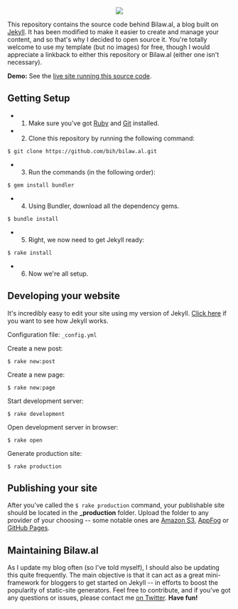 <p align='center'><img src="http://bilaw.al/images/iphone-icon-114x114.png"></p>

This repository contains the source code behind Bilaw.al, a blog built on [Jekyll](http://github.com/mojombo/jekyll). It has been modified to make it easier to create and manage your content, and so that's why I decided to open source it. You're totally welcome to use my template (but no images) for free, though I would appreciate a linkback to either this repository or Bilaw.al (either one isn't necessary).

**Demo:** See the [live site running this source code](http://bilaw.al).

## Getting Setup
* 1. Make sure you've got [Ruby](http://www.ruby-lang.org/en/downloads/) and [Git](http://git-scm.com/download) installed.

* 2. Clone this repository by running the following command:
```
$ git clone https://github.com/bih/bilaw.al.git
```

* 3. Run the commands (in the following order):
```
$ gem install bundler
```

* 4. Using Bundler, download all the dependency gems.
```
$ bundle install
```

* 5. Right, we now need to get Jekyll ready:
```
$ rake install
```

* 6. Now we're all setup.

## Developing your website
It's incredibly easy to edit your site using my version of Jekyll. [Click here](http://github.com/mojombo/jekyll) if you want to see how Jekyll works.

Configuration file: `_config.yml`

Create a new post: 
```
$ rake new:post
```

Create a new page: 
```
$ rake new:page
```

Start development server: 
```
$ rake development
```

Open development server in browser: 
```
$ rake open
```

Generate production site: 
```
$ rake production
```

## Publishing your site
After you've called the `$ rake production` command, your publishable site should be located in the **_production** folder. Upload the folder to any provider of your choosing -- some notable ones are [Amazon S3](http://aws.amazon.com/s3), [AppFog](http://appfog.com) or [GitHub Pages](https://help.github.com/categories/20/articles).

## Maintaining Bilaw.al
As I update my blog often (so I've told myself), I should also be updating this quite frequently. The main objective is that it can act as a great mini-framework for bloggers to get started on Jekyll -- in efforts to boost the popularity of static-site generators. Feel free to contribute, and if you've got any questions or issues, please contact me [on Twitter](http://twitter.com/bilawalhameed). **Have fun!**